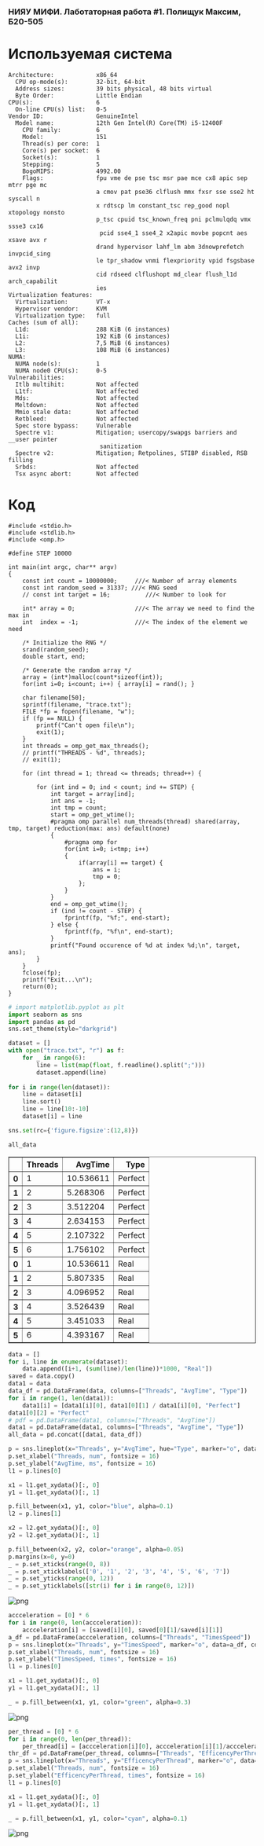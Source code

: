 ### НИЯУ МИФИ. Лаботаторная работа #1. Полищук Максим, Б20-505

# Используемая система

```
Architecture:            x86_64
  CPU op-mode(s):        32-bit, 64-bit
  Address sizes:         39 bits physical, 48 bits virtual
  Byte Order:            Little Endian
CPU(s):                  6
  On-line CPU(s) list:   0-5
Vendor ID:               GenuineIntel
  Model name:            12th Gen Intel(R) Core(TM) i5-12400F
    CPU family:          6
    Model:               151
    Thread(s) per core:  1
    Core(s) per socket:  6
    Socket(s):           1
    Stepping:            5
    BogoMIPS:            4992.00
    Flags:               fpu vme de pse tsc msr pae mce cx8 apic sep mtrr pge mc
                         a cmov pat pse36 clflush mmx fxsr sse sse2 ht syscall n
                         x rdtscp lm constant_tsc rep_good nopl xtopology nonsto
                         p_tsc cpuid tsc_known_freq pni pclmulqdq vmx ssse3 cx16
                          pcid sse4_1 sse4_2 x2apic movbe popcnt aes xsave avx r
                         drand hypervisor lahf_lm abm 3dnowprefetch invpcid_sing
                         le tpr_shadow vnmi flexpriority vpid fsgsbase avx2 invp
                         cid rdseed clflushopt md_clear flush_l1d arch_capabilit
                         ies
Virtualization features: 
  Virtualization:        VT-x
  Hypervisor vendor:     KVM
  Virtualization type:   full
Caches (sum of all):     
  L1d:                   288 KiB (6 instances)
  L1i:                   192 KiB (6 instances)
  L2:                    7,5 MiB (6 instances)
  L3:                    108 MiB (6 instances)
NUMA:                    
  NUMA node(s):          1
  NUMA node0 CPU(s):     0-5
Vulnerabilities:         
  Itlb multihit:         Not affected
  L1tf:                  Not affected
  Mds:                   Not affected
  Meltdown:              Not affected
  Mmio stale data:       Not affected
  Retbleed:              Not affected
  Spec store bypass:     Vulnerable
  Spectre v1:            Mitigation; usercopy/swapgs barriers and __user pointer
                          sanitization
  Spectre v2:            Mitigation; Retpolines, STIBP disabled, RSB filling
  Srbds:                 Not affected
  Tsx async abort:       Not affected

```

# Код
```
#include <stdio.h>
#include <stdlib.h>
#include <omp.h>

#define STEP 10000

int main(int argc, char** argv)
{
    const int count = 10000000;     ///< Number of array elements
    const int random_seed = 31337; ///< RNG seed
    // const int target = 16;          ///< Number to look for

    int* array = 0;                 ///< The array we need to find the max in
    int  index = -1;                ///< The index of the element we need

    /* Initialize the RNG */
    srand(random_seed);
    double start, end;

    /* Generate the random array */
    array = (int*)malloc(count*sizeof(int));
    for(int i=0; i<count; i++) { array[i] = rand(); }

    char filename[50];
    sprintf(filename, "trace.txt");
    FILE *fp = fopen(filename, "w");
    if (fp == NULL) {
        printf("Can't open file\n");
        exit(1);
    }
    int threads = omp_get_max_threads();
    // printf("THREADS - %d", threads);
    // exit(1);

    for (int thread = 1; thread <= threads; thread++) {

        for (int ind = 0; ind < count; ind += STEP) {
            int target = array[ind];
            int ans = -1;
            int tmp = count;
            start = omp_get_wtime();
            #pragma omp parallel num_threads(thread) shared(array, tmp, target) reduction(max: ans) default(none)
            {
                #pragma omp for
                for(int i=0; i<tmp; i++)
                {
                    if(array[i] == target) { 
                        ans = i;
                        tmp = 0;
                    };
                }
            }
            end = omp_get_wtime();
            if (ind != count - STEP) {
                fprintf(fp, "%f;", end-start);
            } else {
                fprintf(fp, "%f\n", end-start);
            }
            printf("Found occurence of %d at index %d;\n", target, ans);
        }
    }
    fclose(fp);
    printf("Exit...\n");
    return(0);
}
```


```python
# import matplotlib.pyplot as plt
import seaborn as sns
import pandas as pd
sns.set_theme(style="darkgrid")

dataset = []
with open("trace.txt", "r") as f:
    for _ in range(6):
        line = list(map(float, f.readline().split(";")))
        dataset.append(line)
        
for i in range(len(dataset)):
    line = dataset[i]
    line.sort()
    line = line[10:-10]
    dataset[i] = line

sns.set(rc={'figure.figsize':(12,8)})
```


```python
all_data
```




<div>
<style scoped>
    .dataframe tbody tr th:only-of-type {
        vertical-align: middle;
    }

    .dataframe tbody tr th {
        vertical-align: top;
    }

    .dataframe thead th {
        text-align: right;
    }
</style>
<table border="1" class="dataframe">
  <thead>
    <tr style="text-align: right;">
      <th></th>
      <th>Threads</th>
      <th>AvgTime</th>
      <th>Type</th>
    </tr>
  </thead>
  <tbody>
    <tr>
      <th>0</th>
      <td>1</td>
      <td>10.536611</td>
      <td>Perfect</td>
    </tr>
    <tr>
      <th>1</th>
      <td>2</td>
      <td>5.268306</td>
      <td>Perfect</td>
    </tr>
    <tr>
      <th>2</th>
      <td>3</td>
      <td>3.512204</td>
      <td>Perfect</td>
    </tr>
    <tr>
      <th>3</th>
      <td>4</td>
      <td>2.634153</td>
      <td>Perfect</td>
    </tr>
    <tr>
      <th>4</th>
      <td>5</td>
      <td>2.107322</td>
      <td>Perfect</td>
    </tr>
    <tr>
      <th>5</th>
      <td>6</td>
      <td>1.756102</td>
      <td>Perfect</td>
    </tr>
    <tr>
      <th>0</th>
      <td>1</td>
      <td>10.536611</td>
      <td>Real</td>
    </tr>
    <tr>
      <th>1</th>
      <td>2</td>
      <td>5.807335</td>
      <td>Real</td>
    </tr>
    <tr>
      <th>2</th>
      <td>3</td>
      <td>4.096952</td>
      <td>Real</td>
    </tr>
    <tr>
      <th>3</th>
      <td>4</td>
      <td>3.526439</td>
      <td>Real</td>
    </tr>
    <tr>
      <th>4</th>
      <td>5</td>
      <td>3.451033</td>
      <td>Real</td>
    </tr>
    <tr>
      <th>5</th>
      <td>6</td>
      <td>4.393167</td>
      <td>Real</td>
    </tr>
  </tbody>
</table>
</div>




```python
data = []
for i, line in enumerate(dataset):
    data.append([i+1, (sum(line)/len(line))*1000, "Real"])
saved = data.copy()
data1 = data
data_df = pd.DataFrame(data, columns=["Threads", "AvgTime", "Type"])
for i in range(1, len(data1)): 
    data1[i] = [data1[i][0], data1[0][1] / data1[i][0], "Perfect"]
data1[0][2] = "Perfect"
# pdf = pd.DataFrame(data1, columns=["Threads", "AvgTime"])
data1 = pd.DataFrame(data1, columns=["Threads", "AvgTime", "Type"])
all_data = pd.concat([data1, data_df])
```


```python
p = sns.lineplot(x="Threads", y="AvgTime", hue="Type", marker="o", data=all_data)
p.set_xlabel("Threads, num", fontsize = 16)
p.set_ylabel("AvgTime, ms", fontsize = 16)
l1 = p.lines[0]

x1 = l1.get_xydata()[:, 0]
y1 = l1.get_xydata()[:, 1]

p.fill_between(x1, y1, color="blue", alpha=0.1)
l2 = p.lines[1]

x2 = l2.get_xydata()[:, 0]
y2 = l2.get_xydata()[:, 1]

p.fill_between(x2, y2, color="orange", alpha=0.05)
p.margins(x=0, y=0)
_ = p.set_xticks(range(0, 8))
_ = p.set_xticklabels(['0', '1', '2', '3', '4', '5', '6', '7'])
_ = p.set_yticks(range(0, 12))
_ = p.set_yticklabels([str(i) for i in range(0, 12)])
```


    
![png](imgs/output_5_0.png)
    



```python
accceleration = [0] * 6
for i in range(0, len(accceleration)):
    accceleration[i] = [saved[i][0], saved[0][1]/saved[i][1]]
a_df = pd.DataFrame(accceleration, columns=["Threads", "TimesSpeed"])
p = sns.lineplot(x="Threads", y="TimesSpeed", marker="o", data=a_df, color='g')
p.set_xlabel("Threads, num", fontsize = 16)
p.set_ylabel("TimesSpeed, times", fontsize = 16)
l1 = p.lines[0]

x1 = l1.get_xydata()[:, 0]
y1 = l1.get_xydata()[:, 1]

_ = p.fill_between(x1, y1, color="green", alpha=0.3)
```


    
![png](imgs/output_6_0.png)
    



```python
per_thread = [0] * 6
for i in range(0, len(per_thread)):
    per_thread[i] = [accceleration[i][0], accceleration[i][1]/accceleration[i][0]]
thr_df = pd.DataFrame(per_thread, columns=["Threads", "EfficencyPerThread"])
p = sns.lineplot(x="Threads", y="EfficencyPerThread", marker="o", data=thr_df, color='b')
p.set_xlabel("Threads, num", fontsize = 16)
p.set_ylabel("EfficencyPerThread, times", fontsize = 16)
l1 = p.lines[0]

x1 = l1.get_xydata()[:, 0]
y1 = l1.get_xydata()[:, 1]

_ = p.fill_between(x1, y1, color="cyan", alpha=0.1)
```


    
![png](imgs/output_7_0.png)
    
